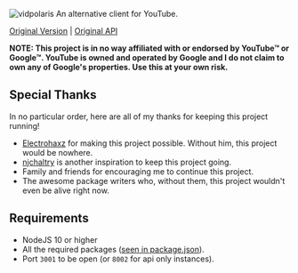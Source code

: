 ![vidpolaris](images/black-on-white.png)
An alternative client for YouTube.

[Original Version](https://github.com/n0rmancodes/vidpolaris) | [Original API](https://github.com/n0rmancodes/vidpolarisAPI)

**NOTE: This project is in no way affiliated with or endorsed by YouTube™ or Google™. YouTube is owned and operated by Google and I do not claim to own any of Google's properties. Use this at your own risk.**

## Special Thanks
In no particular order, here are all of my thanks for keeping this project running!

- [Electrohaxz](http://electrohaxz.tk) for making this project possible. Without him, this project would be nowhere.
- [njchaltry](https://github.com/njchaltry) is another inspiration to keep this project going.
- Family and friends for encouraging me to continue this project.
- The awesome package writers who, without them, this project wouldn't even be alive right now.

## Requirements
- NodeJS 10 or higher
- All the required packages ([seen in package.json](https://github.com/n0rmancodes/vidpolaris-rw/blob/master/package.json)).
- Port ``3001`` to be open (or ``8002`` for api only instances).
